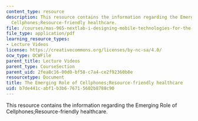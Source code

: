 ```yaml
---
content_type: resource
description: This resource contains the information regarding the Emerging Role of
  Cellphones;Resource-friendly healthcare.
file: /courses/mas-965-nextlab-i-designing-mobile-technologies-for-the-next-billion-users-fall-2008/b7de441cabf1b3b676715602b8788c90_MITMAS_965F08_lec14.pdf
file_type: application/pdf
learning_resource_types:
- Lecture Videos
license: https://creativecommons.org/licenses/by-nc-sa/4.0/
ocw_type: OCWFile
parent_title: Lecture Videos
parent_type: CourseSection
parent_uid: 2fea8c16-00d0-bf58-c7a4-ce2f92360b8e
resourcetype: Document
title: The Emerging Role of Cellphones;Resource-friendly healthcare
uid: b7de441c-abf1-b3b6-7671-5602b8788c90
---
```

This resource contains the information regarding the Emerging Role of Cellphones;Resource-friendly healthcare.